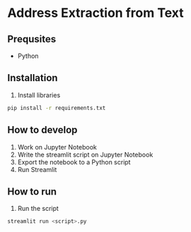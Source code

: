# Address Extraction from Text

## Prequsites
- Python

## Installation
1. Install libraries
```bash
pip install -r requirements.txt
```

## How to develop
1. Work on Jupyter Notebook
2. Write the streamlit script on Jupyter Notebook
3. Export the notebook to a Python script
4. Run Streamlit 

## How to run
1. Run the script
```bash
streamlit run <script>.py
```

